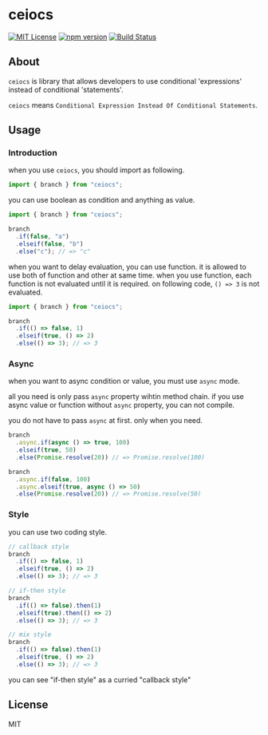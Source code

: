 # ceiocs
[![MIT License](https://img.shields.io/badge/license-MIT-blue.svg?style=flat)](LICENSE)
[![npm version](https://badge.fury.io/js/ceiocs.svg)](https://badge.fury.io/js/ceiocs)
[![Build Status](https://travis-ci.org/tooppoo/ceiocs.svg?branch=master)](https://travis-ci.org/tooppoo/ceiocs)

## About
`ceiocs` is library that allows developers to use conditional 'expressions' instead of conditional 'statements'.

`ceiocs` means `Conditional Expression Instead Of Conditional Statements`.

## Usage
### Introduction
when you use `ceiocs`, you should import as following.
```typescript
import { branch } from "ceiocs";
```

you can use boolean as condition and anything as value.
```typescript
import { branch } from "ceiocs";

branch
  .if(false, "a")
  .elseif(false, "b")
  .else("c"); // => "c"
```

when you want to delay evaluation, you can use function. it is allowed to use both of function and other at same time.
when you use function, each function is not evaluated until it is required.
on following code, `() => 3` is not evaluated.
```typescript
import { branch } from "ceiocs";

branch
  .if(() => false, 1)
  .elseif(true, () => 2)
  .else(() => 3); // => 3
```

### Async
when you want to async condition or value, you must use `async` mode.

all you need is only pass `async` property wihtin method chain. if you use async value or function without `async` property, you can not compile.

you do not have to pass `async` at first. only when you need.

```typescript
branch
  .async.if(async () => true, 100)
  .elseif(true, 50)
  .else(Promise.resolve(20)) // => Promise.resolve(100)

branch
  .async.if(false, 100)
  .async.elseif(true, async () => 50)
  .else(Promise.resolve(20)) // => Promise.resolve(50)
```

### Style
you can use two coding style.

```typescript
// callback style
branch
  .if(() => false, 1)
  .elseif(true, () => 2)
  .else(() => 3); // => 3
```
```typescript
// if-then style
branch
  .if(() => false).then(1)
  .elseif(true).then(() => 2)
  .else(() => 3); // => 3
```
```typescript
// mix style
branch
  .if(() => false).then(1)
  .elseif(true, () => 2)
  .else(() => 3); // => 3
```

you can see "if-then style" as a curried "callback style"

## License
MIT